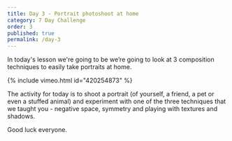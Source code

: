 ```yaml
---
title: Day 3 - Portrait photoshoot at home
category: 7 Day Challenge
order: 3
published: true
permalink: /day-3
---
```


In today's lesson we're going to be we’re going to look at 3 composition techniques to easily take portraits at home.&nbsp;

{% include vimeo.html id="420254873" %}

The activity for today is to shoot a portrait (of yourself, a friend, a pet or even a stuffed animal) and experiment with one of the three techniques that we taught you - negative space, symmetry and playing with textures and shadows.&nbsp;

Good luck everyone.&nbsp;
